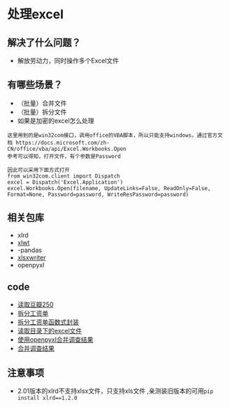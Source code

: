 # 处理excel

## 解决了什么问题？

- 解放劳动力，同时操作多个Excel文件

## 有哪些场景？

- （批量）合并文件
- （批量）拆分文件
- 如果是加密的excel怎么处理

```text
这里用到的是win32com接口，调用office的VBA脚本，所以只能支持windows。通过官方文档 https://docs.microsoft.com/zh-CN/office/vba/api/Excel.Workbooks.Open
参考可以得知，打开文件，有个参数是Password

因此可以采用下面方式打开
from win32com.client import Dispatch  
excel = Dispatch('Excel.Application')
excel.Workbooks.Open(filename, UpdateLinks=False, ReadOnly=False, Format=None, Password=password, WriteResPassword=password)
```

## 相关包库

- xlrd
- [xlwt](https://xlwt.readthedocs.io/en/latest/)
- -pandas
- [xlsxwriter](https://xlsxwriter.readthedocs.io/)
- openpyxl

## code

- [读取豆瓣250](../code/excel/01-read-xlsx.py)
- [拆分工资单](../code/excel/02-split-salary.py)
- [拆分工资单函数式封装](../code/excel/03-split-salary-func.py)
- [读取目录下的excel文件](../code/excel/05-read-xlsx-in-directory.py)
- [使用openpyxl合并调查结果](../code/excel/04-merge-survey-openpyxl.py)
- [合并调查结果](../code/excel/06-merge-survery.py)

## 注意事项

- 2.01版本的xlrd不支持xlsx文件，只支持xls文件 ,亲测装旧版本的可用`pip install xlrd==1.2.0`